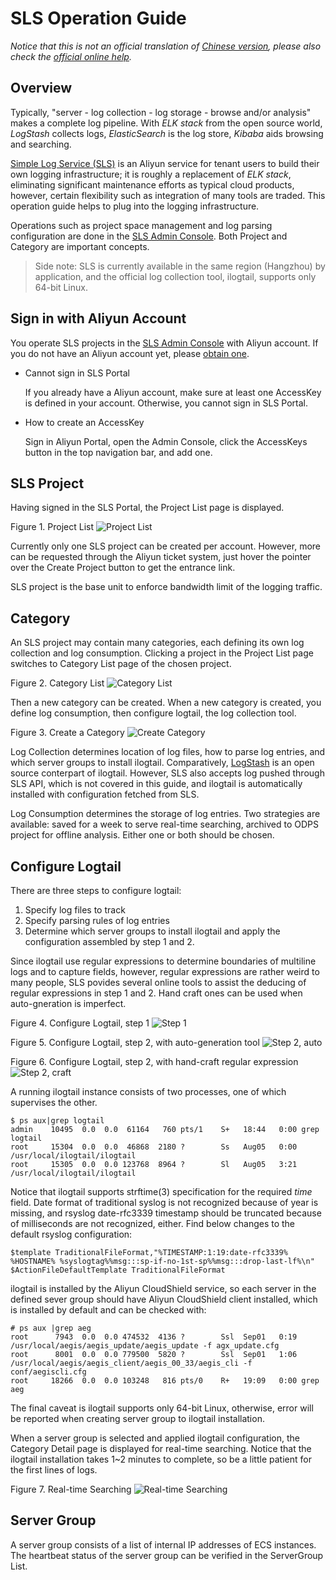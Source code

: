 SLS Operation Guide
===================

_Notice that this is not an official translation of [Chinese version](http://imgs-storage.cdn.aliyuncs.com/help/sls/%E7%AE%80%E5%8D%95%E6%97%A5%E5%BF%97%E6%9C%8D%E5%8A%A1%E6%8E%A7%E5%88%B6%E5%8F%B0%E6%93%8D%E4%BD%9C%E6%8C%87%E5%8D%97version0.2.1.pdf), please also check the [official online help](http://help.aliyun.com/all/11113802.html)._

Overview
-------------------

Typically, "server - log collection - log storage - browse and/or analysis" makes a complete log pipeline. With *ELK stack* from the open source world, *LogStash* collects logs, *ElasticSearch* is the log store, *Kibaba* aids browsing and searching.

[Simple Log Service (SLS)](http://www.aliyun.com/product/sls/) is an Aliyun service for tenant users to build their own logging infrastructure; it is roughly a replacement of *ELK stack*, eliminating significant maintenance efforts as typical cloud products, however, certain flexibility such as integration of many tools are traded. This operation guide helps to plug into the logging infrastructure.

Operations such as project space management and log parsing configuration are done in the [SLS Admin Console](http://sls.console.aliyun.com/). Both Project and Category are important concepts.

> Side note: SLS is currently available in the same region (Hangzhou) by application, and the official log collection tool, ilogtail, supports only 64-bit Linux.


Sign in with Aliyun Account
-------------------

You operate SLS projects in the [SLS Admin Console](http://sls.console.aliyun.com/) with Aliyun account. If you do not have an Aliyun account yet, please [obtain one](http://www.aliyun.com/).

* Cannot sign in SLS Portal

  If you already have a Aliyun account, make sure at least one AccessKey is defined in your account. Otherwise, you cannot sign in SLS Portal.

* How to create an AccessKey

  Sign in Aliyun Portal, open the Admin Console, click the AccessKeys button in the top navigation bar, and add one.


SLS Project
-------------------

Having signed in the SLS Portal, the Project List page is displayed. 

Figure 1. Project List
![Project List](sls-operation-guide/sls-project-list.png)

Currently only one SLS project can be created per account. However, more can be requested through the Aliyun ticket system, just hover the pointer over the Create Project button to get the entrance link.

SLS project is the base unit to enforce bandwidth limit of the logging traffic.


Category
-------------------

An SLS project may contain many categories, each defining its own log collection and log consumption. Clicking a project in the Project List page switches to Category List page of the chosen project. 

Figure 2. Category List
![Category List](sls-operation-guide/sls-category-list.png)

Then a new category can be created. When a new category is created, you define log consumption, then configure logtail, the log collection tool.

Figure 3. Create a Category
![Create Category](sls-operation-guide/sls-create-category.png)

Log Collection determines location of log files, how to parse log entries, and which server groups to install ilogtail. Comparatively, [LogStash](http://logstash.net/) is an open source conterpart of ilogtail. However, SLS also accepts log pushed through SLS API, which is not covered in this guide, and ilogtail is automatically installed with configuration fetched from SLS.

Log Consumption determines the storage of log entries. Two strategies are available: saved for a week to serve real-time searching, archived to ODPS project for offline analysis. Either one or both should be chosen.


Configure Logtail
-------------------

There are three steps to configure logtail:

1. Specify log files to track
2. Specify parsing rules of log entries
3. Determine which server groups to install ilogtail and apply the configuration assembled by step 1 and 2.

Since ilogtail use regular expressions to determine boundaries of multiline logs and to capture fields, however, regular expressions are rather weird to many people, SLS povides several online tools to assist the deducing of regular expressions in step 1 and 2. Hand craft ones can be used when auto-gneration is imperfect.

Figure 4. Configure Logtail, step 1
![Step 1](sls-operation-guide/sls-configure-logtail-1.png)

Figure 5. Configure Logtail, step 2, with auto-generation tool
![Step 2, auto](sls-operation-guide/sls-configure-logtail-2-auto.png)

Figure 6. Configure Logtail, step 2, with hand-craft regular expression
![Step 2, craft](sls-operation-guide/sls-configure-logtail-2-craft.png)

A running ilogtail instance consists of two processes, one of which supervises the other.

    $ ps aux|grep logtail
    admin    10495  0.0  0.0  61164   760 pts/1    S+   18:44   0:00 grep logtail
    root     15304  0.0  0.0  46868  2180 ?        Ss   Aug05   0:00 /usr/local/ilogtail/ilogtail
    root     15305  0.0  0.0 123768  8964 ?        Sl   Aug05   3:21 /usr/local/ilogtail/ilogtail

Notice that ilogtail supports strftime(3) specification for the required _time_ field. Date format of traditional syslog is not recognized because of year is missing, and rsyslog date-rfc3339 timestamp should be truncated because of milliseconds are not recognized, either. Find below changes to the default rsyslog configuration:

    $template TraditionalFileFormat,"%TIMESTAMP:1:19:date-rfc3339% %HOSTNAME% %syslogtag%%msg:::sp-if-no-1st-sp%%msg:::drop-last-lf%\n"
    $ActionFileDefaultTemplate TraditionalFileFormat

ilogtail is installed by the Aliyun CloudShield service, so each server in the defined sever group should have Aliyun CloudShield client installed, which is installed by default and can be checked with:

    # ps aux |grep aeg
    root      7943  0.0  0.0 474532  4136 ?        Ssl  Sep01   0:19 /usr/local/aegis/aegis_update/aegis_update -f agx_update.cfg
    root      8001  0.0  0.0 779500  5820 ?        Ssl  Sep01   1:06 /usr/local/aegis/aegis_client/aegis_00_33/aegis_cli -f conf/aegiscli.cfg
    root     18266  0.0  0.0 103248   816 pts/0    R+   19:09   0:00 grep aeg

The final caveat is ilogtail supports only 64-bit Linux, otherwise, error will be reported when creating server group to ilogtail installation.

When a server group is selected and applied ilogtail configuration, the Category Detail page is displayed for real-time searching. Notice that the ilogtail installation takes 1~2 minutes to complete, so be a little patient for the first lines of logs.

Figure 7. Real-time Searching
![Real-time Searching](sls-operation-guide/sls-category-logs.png)


Server Group
-------------------

A server group consists of a list of internal IP addresses of ECS instances. The heartbeat status of the server group can be verified in the ServerGroup List.



